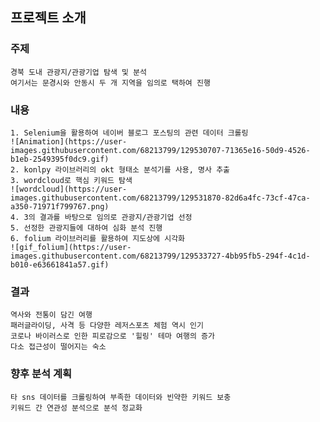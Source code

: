 ## 프로젝트 소개
  ### 주제
    경북 도내 관광지/관광기업 탐색 및 분석  
    여기서는 문경시와 안동시 두 개 지역을 임의로 택하여 진행
  
  
  ### 내용
    1. Selenium을 활용하여 네이버 블로그 포스팅의 관련 데이터 크롤링
    ![Animation](https://user-images.githubusercontent.com/68213799/129530707-71365e16-50d9-4526-b1eb-2549395f0dc9.gif)  
    2. konlpy 라이브러리의 okt 형태소 분석기를 사용, 명사 추출  
    3. wordcloud로 핵심 키워드 탐색
    ![wordcloud](https://user-images.githubusercontent.com/68213799/129531870-82d6a4fc-73cf-47ca-a350-71971f799767.png)
    4. 3의 결과를 바탕으로 임의로 관광지/관광기업 선정  
    5. 선정한 관광지들에 대하여 심화 분석 진행  
    6. folium 라이브러리를 활용하여 지도상에 시각화  
    ![gif_folium](https://user-images.githubusercontent.com/68213799/129533727-4bb95fb5-294f-4c1d-b010-e63661841a57.gif)
  
  
  ### 결과
    역사와 전통이 담긴 여행  
    패러글라이딩, 사격 등 다양한 레저스포츠 체험 역시 인기  
    코로나 바이러스로 인한 피로감으로 '힐링' 테마 여행의 증가  
    다소 접근성이 떨어지는 숙소  
  
  
  ### 향후 분석 계획
    타 sns 데이터를 크롤링하여 부족한 데이터와 빈약한 키워드 보충  
    키워드 간 연관성 분석으로 분석 정교화
